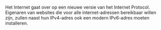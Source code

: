 Het Internet gaat over op een nieuwe versie van het Internet Protocol. 
Eigenaren van websites die voor alle internet-adressen bereikbaar willen 
zijn, zullen naast hun IPv4-adres ook een modern IPv6-adres moeten 
installeren.
